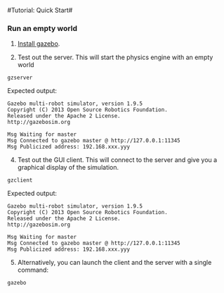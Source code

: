 #Tutorial: Quick Start# 
### Run an empty world

1. [Install gazebo](http://gazebosim.org/wiki/Install).

2. Test out the server. This will start the physics engine with an empty world

~~~
gzserver
~~~

  Expected output:

~~~
Gazebo multi-robot simulator, version 1.9.5
Copyright (C) 2013 Open Source Robotics Foundation.
Released under the Apache 2 License.
http://gazebosim.org

Msg Waiting for master
Msg Connected to gazebo master @ http://127.0.0.1:11345
Msg Publicized address: 192.168.xxx.yyy
~~~

4. Test out the GUI client. This will connect to the server and give you a graphical display of the simulation.

~~~
gzclient
~~~

  Expected output:

~~~
Gazebo multi-robot simulator, version 1.9.5
Copyright (C) 2013 Open Source Robotics Foundation.
Released under the Apache 2 License.
http://gazebosim.org

Msg Waiting for master
Msg Connected to gazebo master @ http://127.0.0.1:11345
Msg Publicized address: 192.168.xxx.yyy
~~~


5. Alternatively, you can launch the client and the server with a single command:

~~~
gazebo
~~~
